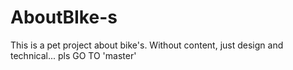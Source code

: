 # AboutBIke-s
This is a pet project about bike's. Without content, just design and technical... 
pls GO TO 'master'
